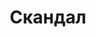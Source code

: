 ---
title: 'Скандал'
titleEnglish: 'Scandal'
# dateStart: 2020
dateEnd: 2023
images: ['скандал.tif']
extra: 'бумага, акрил'
size: 'A5'
# size: '29.7 x 42 cm'
# display: false
# text: ''
---